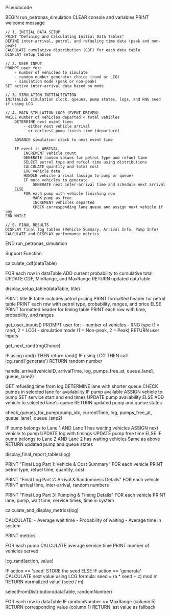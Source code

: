 Pseudocode

BEGIN run_petronas_simulation
    CLEAR console and variables
    PRINT welcome message

    // 1. INITIAL DATA SETUP
    PRINT "Defining and Calculating Initial Data Tables"
    DEFINE inter-arrival, petrol, and refueling time data (peak and non-peak)
    CALCULATE cumulative distribution (CDF) for each data table
    DISPLAY setup tables

    // 2. USER INPUT
    PROMPT user for:
        - number of vehicles to simulate
        - random number generator choice (rand or LCG)
        - simulation mode (peak or non-peak)
    SET active inter-arrival data based on mode

    // 3. SIMULATION INITIALIZATION
    INITIALIZE simulation clock, queues, pump states, logs, and RNG seed if using LCG

    // 4. MAIN SIMULATION LOOP (EVENT-DRIVEN)
    WHILE number of vehicles departed < total vehicles
        DETERMINE next event time:
            - either next vehicle arrival
            - or earliest pump finish time (departure)

        ADVANCE simulation clock to next event time

        IF event is ARRIVAL
            INCREMENT vehicle count
            GENERATE random values for petrol type and refuel time
            SELECT petrol type and refuel time using distributions
            CALCULATE quantity and total cost
            LOG vehicle data
            HANDLE vehicle arrival (assign to pump or queue)
            IF more vehicles to generate
                GENERATE next inter-arrival time and schedule next arrival
        ELSE
            FOR each pump with vehicle finishing now
                MARK pump as free
                INCREMENT vehicles departed
                CHECK corresponding lane queue and assign next vehicle if any
    END WHILE

    // 5. FINAL RESULTS
    DISPLAY final log tables (Vehicle Summary, Arrival Info, Pump Info)
    CALCULATE and DISPLAY performance metrics

END run_petronas_simulation


Support Function

calculate_cdf(dataTable)

FOR each row in dataTable
    ADD current probability to cumulative total
    UPDATE CDF, MinRange, and MaxRange
RETURN updated dataTable


display_setup_table(dataTable, title)

PRINT title
IF table includes petrol pricing
    PRINT formatted header for petrol table
    PRINT each row with petrol type, probability, ranges, and price
ELSE
    PRINT formatted header for timing table
    PRINT each row with time, probability, and ranges


get_user_inputs()
PROMPT user for:
    - number of vehicles
    - RNG type (1 = rand, 2 = LCG)
    - simulation mode (1 = Non-peak, 2 = Peak)
RETURN user inputs


get_next_rand(rngChoice)

IF using rand() THEN return rand()
IF using LCG THEN call lcg_rand('generate')
RETURN random number


handle_arrival(vehicleID, arrivalTime, log, pumps_free_at, queue_lane1, queue_lane2)

GET refueling time from log
DETERMINE lane with shorter queue
CHECK pumps in selected lane for availability
IF pump available
    ASSIGN vehicle to pump
    SET service start and end times
    UPDATE pump availability
ELSE
    ADD vehicle to selected lane's queue
RETURN updated pump and queue states


check_queues_for_pump(pump_idx, currentTime, log, pumps_free_at, queue_lane1, queue_lane2)

IF pump belongs to Lane 1 AND Lane 1 has waiting vehicles
    ASSIGN next vehicle to pump
    UPDATE log with timings
    UPDATE pump free time
ELSE IF pump belongs to Lane 2 AND Lane 2 has waiting vehicles
    Same as above
RETURN updated pump and queue states


display_final_report_tables(log)

PRINT "Final Log Part 1: Vehicle & Cost Summary"
FOR each vehicle
    PRINT petrol type, refuel time, quantity, cost

PRINT "Final Log Part 2: Arrival & Randomness Details"
FOR each vehicle
    PRINT arrival time, inter-arrival, random numbers

PRINT "Final Log Part 3: Pumping & Timing Details"
FOR each vehicle
    PRINT lane, pump, wait time, service times, time in system



calculate_and_display_metrics(log)

CALCULATE:
    - Average wait time
    - Probability of waiting
    - Average time in system

PRINT metrics

FOR each pump
    CALCULATE average service time
    PRINT number of vehicles served


lcg_rand(action, value)

IF action == 'seed'
    STORE the seed
ELSE IF action == 'generate'
    CALCULATE next value using LCG formula:
        seed = (a * seed + c) mod m
    RETURN normalized value (seed / m)


selectFromDistribution(dataTable, randomNumber)

FOR each row in dataTable
    IF randomNumber <= MaxRange (column 5)
        RETURN corresponding value (column 1)
RETURN last value as fallback




